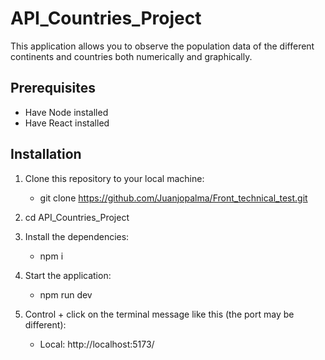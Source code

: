 # API_Countries_Project 

This application allows you to observe the population data of the different continents and countries both numerically and graphically.

## Prerequisites
- Have Node installed
- Have React installed

## Installation
1. Clone this repository to your local machine: 
   - git clone https://github.com/Juanjopalma/Front_technical_test.git

2. cd API_Countries_Project

3. Install the dependencies:
   - npm i

4. Start the application:
   - npm run dev

5. Control + click on the terminal message like this (the port may be different):
   - Local:   http://localhost:5173/
